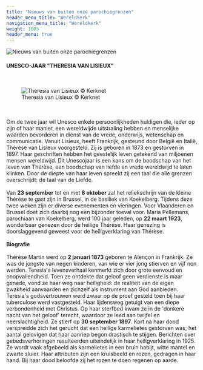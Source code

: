 ```yaml
---
title: "Nieuws van buiten onze parochiegrenzen"
header_menu_title: "Wereldkerk"
navigation_menu_title: "Wereldkerk"
weight: 1003
header_menu: true
---
```


![Nieuws van buiten onze parochiegrenzen](images/nieuws-van-buiten-de-parochie.jpg)




#### UNESCO-JAAR "THERESIA VAN LISIEUX"
<br>
<figure><img src="images/pb-theresia.jpg" alt=" Theresia van Lisieux © Kerknet" style="max-height: 500px; max-width: 500px;" /><figcaption> Theresia van Lisieux © Kerknet</figcaption></figure><br>
<br>
Om de twee jaar wil Unesco enkele persoonlijkheden huldigen die, ieder op zijn of haar manier, een wereldwijde uitstraling hebben en menselijke waarden bevorderen in dienst van de vrede, onderwijs, wetenschap en communicatie. Vanuit Lisieux, heeft Frankrijk, gesteund door België en Italië, Thérèse van Lisieux voorgesteld. Zij is geboren in 1873 en gestorven in 1897. Haar geschriften hebben het geestelijk leven getekend van miljoenen mensen wereldwijd. Dit Unescojaar is een kans om de boodschap van het leven van Thérèse, een boodschap van liefde en vrede wereldwijd te laten klinken. Door de diepte van haar leven spreekt zij een taal die alle grenzen overschrijdt: de taal van de Liefde.<br>
<br>
Van <b>23 september</b> tot en met <b>8 oktober</b> zal het reliekschrijn van de kleine Thérèse te gast zijn in Brussel, in de basiliek van Koekelberg. Tijdens deze twee weken zijn er diverse evenementen en vieringen. Voor Vlaanderen en Brussel doet zich daarbij nog een bijzonder toeval voor. Maria Pellemans, parochiaan van Koekelberg, werd 100 jaar geleden, op <b>22 maart 1923</b>, wonderbaar genezen door de heilige Thérèse. Haar genezing is doorslaggevend geweest voor de heiligverklaring van Thérèse.<br>
<br>
<b>Biografie</b><br>
<br>
Thérèse Martin werd op <b>2 januari 1873</b> geboren te Alençon in Frankrijk. Ze was de jongste van negen kinderen, van wie er vier jong stierven en vijf non werden. Teresia's levensverhaal kenmerkt zich door grote eenvoud en onopvallendheid. Toen ze ontdekte dat geloof geen verdienste is maar genade, vond ze haar weg naar heiligheid: de realiteit van de eigen zwakheid aanvaarden en zichzelf als instrument aan God aanbieden. Teresia's godsvertrouwen werd zwaar op de proef gesteld toen bij haar tuberculose werd vastgesteld. Haar lijdensweg getuigt van een diepe verbondenheid met Christus. Op haar sterfbed kwam ze in de 'donkere nacht van het geloof' terecht, waardoor ze leed aan twijfel en neerslachtigheid. Ze stierf op <b>30 september 1897</b>. Kort na haar dood verspreidde zich het gerucht dat een heilige karmelietes gestorven was; het aantal gelovigen dat haar aanriep begon drastisch te stijgen. Berichten over gebedsverhoringen resulteerden uiteindelijk in haar heiligverklaring in 1925. Ze wordt vaak afgebeeld als karmelietes in een bruin habijt, witte mantel en zwarte sluier. Haar attributen zijn een kruisbeeld en rozen, gedragen in haar hand. Bij haar dood beloofde zij het rozen te doen regenen op aarde.<br>
<br>
<br>
<br>


